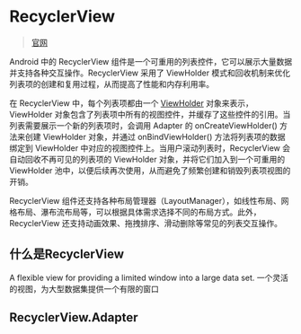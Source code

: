 # RecyclerView

> [官网](https://developer.android.google.cn/guide/topics/ui/layout/recyclerview?hl=zh-cn)

Android 中的 RecyclerView 组件是一个可重用的列表控件，它可以展示大量数据并支持各种交互操作。RecyclerView 采用了 ViewHolder 模式和回收机制来优化列表项的创建和复用过程，从而提高了性能和内存利用率。

在 RecyclerView 中，每个列表项都由一个 [ViewHolder](./ViewHolder.md) 对象来表示，ViewHolder 对象包含了列表项中所有的视图控件，并缓存了这些控件的引用。当列表需要展示一个新的列表项时，会调用 Adapter 的 onCreateViewHolder() 方法来创建 ViewHolder 对象，并通过 onBindViewHolder() 方法将列表项的数据绑定到 ViewHolder 中对应的视图控件上。当用户滚动列表时，RecyclerView 会自动回收不再可见的列表项的 ViewHolder 对象，并将它们加入到一个可重用的 ViewHolder 池中，以便后续再次使用，从而避免了频繁创建和销毁列表项视图的开销。

RecyclerView 组件还支持各种布局管理器（LayoutManager），如线性布局、网格布局、瀑布流布局等，可以根据具体需求选择不同的布局方式。此外，RecyclerView 还支持动画效果、拖拽排序、滑动删除等常见的列表交互操作。

## 什么是RecyclerView

A flexible view for providing a limited window into a large data set.
一个灵活的视图，为大型数据集提供一个有限的窗口

## RecyclerView.Adapter
